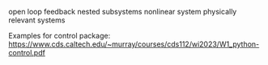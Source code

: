 open loop
feedback
nested subsystems
nonlinear system
physically relevant systems

Examples for control package:
https://www.cds.caltech.edu/~murray/courses/cds112/wi2023/W1_python-control.pdf